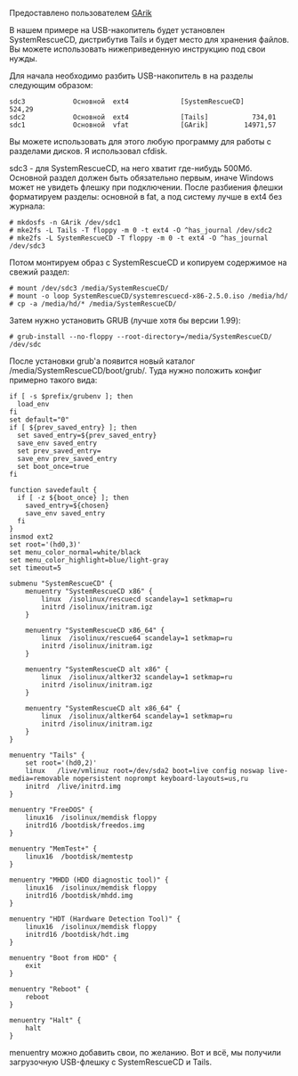 Предоставлено пользователем
[GArik](http://www.linux.org.ru/people/GArik/profile)

В нашем примере на USB-накопитель будет установлен SystemRescueCD,
дистрибутив Tails и будет место для хранения файлов. Вы можете
использовать нижеприведенную инструкцию под свои нужды.

Для начала необходимо разбить USB-накопитель в на разделы следующим
образом:

    sdc3            Основной  ext4             [SystemRescueCD]       524,29
    sdc2            Основной  ext4             [Tails]           734,01
    sdc1            Основной  vfat             [GArik]         14971,57

Вы можете использовать для этого любую программу для работы с разделами
дисков. Я использовал cfdisk.

sdc3 - для SystemRescueCD, на него хватит где-нибудь 500Мб. Основной
раздел должен быть обязательно первым, иначе Windows может не
увидеть флешку при подключении. После разбиения флешки
форматируем разделы: основной в fat, а под систему лучше в
ext4 без журнала:

    # mkdosfs -n GArik /dev/sdc1
    # mke2fs -L Tails -T floppy -m 0 -t ext4 -O ^has_journal /dev/sdc2
    # mke2fs -L SystemRescueCD -T floppy -m 0 -t ext4 -O ^has_journal /dev/sdc3

Потом монтируем образ с SystemRescueCD и копируем содержимое на свежий
раздел:

    # mount /dev/sdc3 /media/SystemRescueCD/
    # mount -o loop SystemRescueCD/systemrescuecd-x86-2.5.0.iso /media/hd/
    # cp -a /media/hd/* /media/SystemRescueCD/

Затем нужно установить GRUB (лучше хотя бы версии 1.99):

    # grub-install --no-floppy --root-directory=/media/SystemRescueCD/ /dev/sdc

После установки grub'а появится новый каталог
/media/SystemRescueCD/boot/grub/. Туда нужно положить конфиг примерно
такого вида:

    if [ -s $prefix/grubenv ]; then
      load_env
    fi
    set default="0"
    if [ ${prev_saved_entry} ]; then
      set saved_entry=${prev_saved_entry}
      save_env saved_entry
      set prev_saved_entry=
      save_env prev_saved_entry
      set boot_once=true
    fi

    function savedefault {
      if [ -z ${boot_once} ]; then
        saved_entry=${chosen}
        save_env saved_entry
      fi
    }
    insmod ext2
    set root='(hd0,3)'
    set menu_color_normal=white/black
    set menu_color_highlight=blue/light-gray
    set timeout=5

    submenu "SystemRescueCD" {
        menuentry "SystemRescueCD x86" {
            linux  /isolinux/rescuecd scandelay=1 setkmap=ru
            initrd /isolinux/initram.igz
        }

        menuentry "SystemRescueCD x86_64" {
            linux  /isolinux/rescue64 scandelay=1 setkmap=ru
            initrd /isolinux/initram.igz
        }

        menuentry "SystemRescueCD alt x86" {
            linux  /isolinux/altker32 scandelay=1 setkmap=ru
            initrd /isolinux/initram.igz
        }

        menuentry "SystemRescueCD alt x86_64" {
            linux  /isolinux/altker64 scandelay=1 setkmap=ru
            initrd /isolinux/initram.igz
        }
    }

    menuentry "Tails" {
        set root='(hd0,2)'
        linux   /live/vmlinuz root=/dev/sda2 boot=live config noswap live-media=removable nopersistent noprompt keyboard-layouts=us,ru
        initrd  /live/initrd.img
    }

    menuentry "FreeDOS" {
        linux16  /isolinux/memdisk floppy
        initrd16 /bootdisk/freedos.img
    }

    menuentry "MemTest+" {
        linux16  /bootdisk/memtestp
    }

    menuentry "MHDD (HDD diagnostic tool)" {
        linux16  /isolinux/memdisk floppy
        initrd16 /bootdisk/mhdd.img
    }

    menuentry "HDT (Hardware Detection Tool)" {
        linux16  /isolinux/memdisk floppy
        initrd16 /bootdisk/hdt.img
    }

    menuentry "Boot from HDD" {
        exit
    }

    menuentry "Reboot" {
        reboot
    }

    menuentry "Halt" {
        halt
    }

menuentry можно добавить свои, по желанию. Вот и всё, мы получили
загрузочную USB-флешку с SystemRescueCD и Tails.